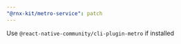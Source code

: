```yaml
---
"@rnx-kit/metro-service": patch
---
```


Use `@react-native-community/cli-plugin-metro` if installed
